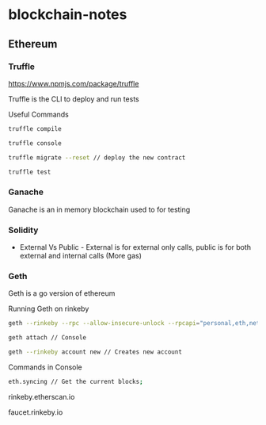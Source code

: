 # blockchain-notes

## Ethereum

### Truffle
https://www.npmjs.com/package/truffle

Truffle is the CLI to deploy and run tests

Useful Commands
```bash
truffle compile

truffle console

truffle migrate --reset // deploy the new contract

truffle test
```

### Ganache
Ganache is an in memory blockchain used to for testing

### Solidity

* External Vs Public - External is for external only calls, public is for both external and internal calls (More gas)

### Geth
Geth is a go version of ethereum

Running Geth on rinkeby
```bash
geth --rinkeby --rpc --allow-insecure-unlock --rpcapi="personal,eth,network,web3,net" --ipcpath="~/Library/Ethereum/geth.ipc"
```

```bash
geth attach // Console

geth --rinkeby account new // Creates new account
```

Commands in Console
```bash
eth.syncing // Get the current blocks;
```

rinkeby.etherscan.io

faucet.rinkeby.io
